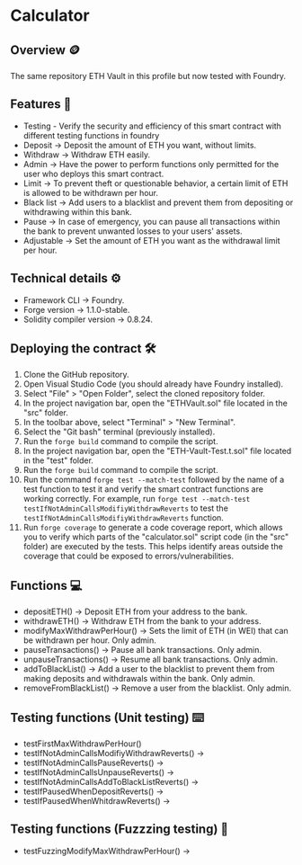 # Calculator
## Overview 🪙
The same repository ETH Vault in this profile but now tested with Foundry.
## Features 📃
* Testing - Verify the security and efficiency of this smart contract with different testing functions in foundry
* Deposit -> Deposit the amount of ETH you want, without limits.
* Withdraw -> Withdraw ETH easily.
* Admin -> Have the power to perform functions only permitted for the user who deploys this smart contract.
* Limit -> To prevent theft or questionable behavior, a certain limit of ETH is allowed to be withdrawn per hour.
* Black list -> Add users to a blacklist and prevent them from depositing or withdrawing within this bank.
* Pause -> In case of emergency, you can pause all transactions within the bank to prevent unwanted losses to your users' assets.
* Adjustable -> Set the amount of ETH you want as the withdrawal limit per hour.
## Technical details ⚙️
* Framework CLI -> Foundry.
* Forge version -> 1.1.0-stable.
* Solidity compiler version -> 0.8.24.
## Deploying the contract 🛠️
1. Clone the GitHub repository.
2. Open Visual Studio Code (you should already have Foundry installed).
3. Select "File" > "Open Folder", select the cloned repository folder.
4. In the project navigation bar, open the "ETHVault.sol" file located in the "src" folder.
5. In the toolbar above, select "Terminal" > "New Terminal".
6. Select the "Git bash" terminal (previously installed).
7. Run the `forge build` command to compile the script.
8. In the project navigation bar, open the "ETH-Vault-Test.t.sol" file located in the "test" folder.
9. Run the `forge build` command to compile the script.
10. Run the command `forge test --match-test` followed by the name of a test function to test it and verify the smart contract functions are working correctly. For example, run `forge test --match-test testIfNotAdminCallsModifiyWithdrawReverts` to test the `testIfNotAdminCallsModifiyWithdrawReverts` function.
11. Run `forge coverage` to generate a code coverage report, which allows you to verify which parts of the "calculator.sol" script code (in the "src" folder) are executed by the tests. This helps identify areas outside the coverage that could be exposed to errors/vulnerabilities.
## Functions 💻
* depositETH() -> Deposit ETH from your address to the bank.
* withdrawETH() -> Withdraw ETH from the bank to your address.
* modifyMaxWithdrawPerHour() ->  Sets the limit of ETH (in WEI) that can be withdrawn per hour. Only admin.
* pauseTransactions() -> Pause all bank transactions. Only admin.
* unpauseTransactions() -> Resume all bank transactions. Only admin.
* addToBlackList() ->  Add a user to the blacklist to prevent them from making deposits and withdrawals within the bank. Only admin.
* removeFromBlackList() -> Remove a user from the blacklist. Only admin.
## Testing functions (Unit testing) ⌨️
* testFirstMaxWithdrawPerHour()
* testIfNotAdminCallsModifiyWithdrawReverts() -> 
* testIfNotAdminCallsPauseReverts() ->
* testIfNotAdminCallsUnpauseReverts() ->
* testIfNotAdminCallsAddToBlackListReverts() ->
* testIfPausedWhenDepositReverts() ->
* testIfPausedWhenWhitdrawReverts() ->
## Testing functions (Fuzzzing testing) 🎲
* testFuzzingModifyMaxWithdrawPerHour() ->
